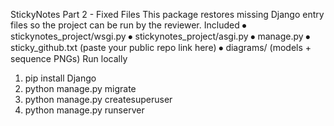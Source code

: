 StickyNotes Part 2 - Fixed Files
This package restores missing Django entry files so the project can be run by the reviewer.
Included
⦁	stickynotes_project/wsgi.py
⦁	stickynotes_project/asgi.py
⦁	manage.py
⦁	sticky_github.txt (paste your public repo link here)
⦁	diagrams/ (models + sequence PNGs)
Run locally
1.	pip install Django
2.	python manage.py migrate
3.	python manage.py createsuperuser
4.	python manage.py runserver
